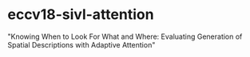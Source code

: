 # eccv18-sivl-attention
"Knowing When to Look For What and Where: Evaluating Generation of Spatial Descriptions with Adaptive Attention"
